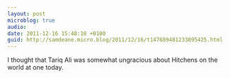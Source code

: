 ```yaml
---
layout: post
microblog: true
audio: 
date: 2011-12-16 15:48:10 +0100
guid: http://samdeane.micro.blog/2011/12/16/t147689481233895425.html
---
```

I thought that Tariq Ali was somewhat ungracious about Hitchens on the world at one today.
